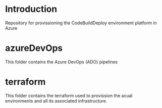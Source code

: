 # Introduction 
Repository for provissioning the CodeBuildDeploy environment platform in Azure

# azureDevOps
This folder contains the Azure DevOps (ADO) pipelines

# terraform
This folder contains the terraform used to provission the acual environments and all its associated infrastructure.